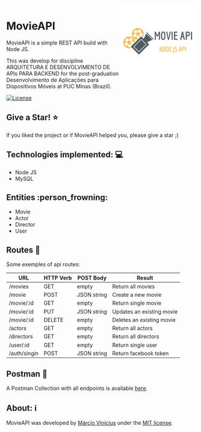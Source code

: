 <img align="right" src="https://github.com/marciovcampos/movieAPI/blob/master/public/images/logo.png"/>

MovieAPI
=====================

MovieAPI is a simple REST API build with Node JS.

This  was develop for discipline ARQUITETURA E DESENVOLVIMENTO DE APIs PARA BACKEND for the post-graduation Desenvolvimento de Aplicações para Dispositivos Móveis at PUC Minas (Brazil).

[![License](https://img.shields.io/github/license/marciovcampos/movieAPI.svg)](LICENSE)

## Give a Star! :star:
If you liked the project or if MovieAPI helped you, please give a star ;)

## Technologies implemented: :computer:

- Node JS
- MySQL

## Entities :person_frowning:

- Movie
- Actor
- Director
- User

## Routes :runner:

Some exemples of api routes:

URL  | HTTP Verb | POST Body | Result 
------------- | ------------- | ------------- | -------------
/movies  | GET  | empty  | Return all movies
/movie  | POST   | JSON string  | Create a new movie
/movie/:id  | GET   | empty  | Return single movie
/movie/:id  | PUT   | JSON string  | Updates an existing movie
/movie/:id  | DELETE   | empty  | Deletes an existing movie
/actors  | GET  | empty  | Return all actors
/directors  | GET  | empty  | Return all directors
/user/:id  | GET  | empty  | Return single user
/auth/singin  | POST  | JSON string  | Return facebook token

## Postman :rocket:

A Postman Collection with all endpoints is available [here](https://github.com/marciovcampos/movieAPI/blob/master/Movie%20API.postman_collection.json).

## About: :information_source:
MovieAPI was developed by [Márcio Vinícius](https://github.com/marciovcampos) under the [MIT license](LICENSE).